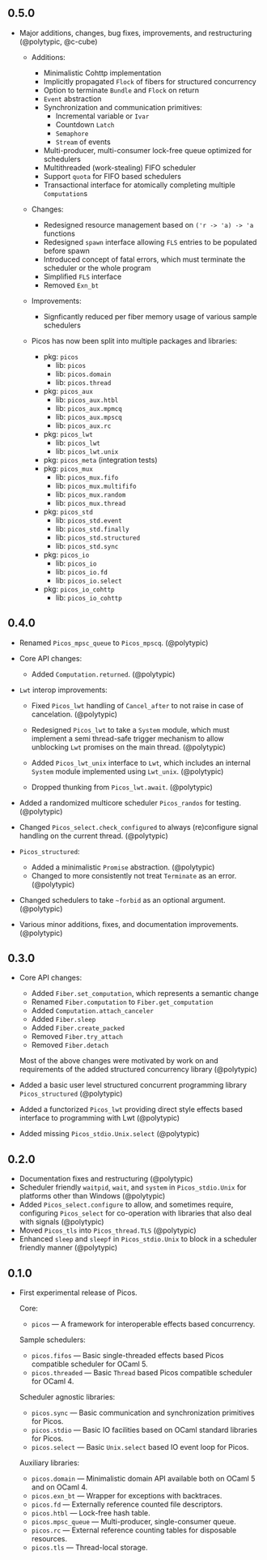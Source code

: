 ## 0.5.0

- Major additions, changes, bug fixes, improvements, and restructuring
  (@polytypic, @c-cube)

  - Additions:

    - Minimalistic Cohttp implementation
    - Implicitly propagated `Flock` of fibers for structured concurrency
    - Option to terminate `Bundle` and `Flock` on return
    - `Event` abstraction
    - Synchronization and communication primitives:
      - Incremental variable or `Ivar`
      - Countdown `Latch`
      - `Semaphore`
      - `Stream` of events
    - Multi-producer, multi-consumer lock-free queue optimized for schedulers
    - Multithreaded (work-stealing) FIFO scheduler
    - Support `quota` for FIFO based schedulers
    - Transactional interface for atomically completing multiple `Computation`s

  - Changes:

    - Redesigned resource management based on `('r -> 'a) -> 'a` functions
    - Redesigned `spawn` interface allowing `FLS` entries to be populated before
      spawn
    - Introduced concept of fatal errors, which must terminate the scheduler or
      the whole program
    - Simplified `FLS` interface
    - Removed `Exn_bt`

  - Improvements:

    - Signficantly reduced per fiber memory usage of various sample schedulers

  - Picos has now been split into multiple packages and libraries:

    - pkg: `picos`
      - lib: `picos`
      - lib: `picos.domain`
      - lib: `picos.thread`
    - pkg: `picos_aux`
      - lib: `picos_aux.htbl`
      - lib: `picos_aux.mpmcq`
      - lib: `picos_aux.mpscq`
      - lib: `picos_aux.rc`
    - pkg: `picos_lwt`
      - lib: `picos_lwt`
      - lib: `picos_lwt.unix`
    - pkg: `picos_meta` (integration tests)
    - pkg: `picos_mux`
      - lib: `picos_mux.fifo`
      - lib: `picos_mux.multififo`
      - lib: `picos_mux.random`
      - lib: `picos_mux.thread`
    - pkg: `picos_std`
      - lib: `picos_std.event`
      - lib: `picos_std.finally`
      - lib: `picos_std.structured`
      - lib: `picos_std.sync`
    - pkg: `picos_io`
      - lib: `picos_io`
      - lib: `picos_io.fd`
      - lib: `picos_io.select`
    - pkg: `picos_io_cohttp`
      - lib: `picos_io_cohttp`

## 0.4.0

- Renamed `Picos_mpsc_queue` to `Picos_mpscq`. (@polytypic)

- Core API changes:

  - Added `Computation.returned`. (@polytypic)

- `Lwt` interop improvements:

  - Fixed `Picos_lwt` handling of `Cancel_after` to not raise in case of
    cancelation. (@polytypic)

  - Redesigned `Picos_lwt` to take a `System` module, which must implement a
    semi thread-safe trigger mechanism to allow unblocking `Lwt` promises on the
    main thread. (@polytypic)

  - Added `Picos_lwt_unix` interface to `Lwt`, which includes an internal
    `System` module implemented using `Lwt_unix`. (@polytypic)

  - Dropped thunking from `Picos_lwt.await`. (@polytypic)

- Added a randomized multicore scheduler `Picos_randos` for testing.
  (@polytypic)

- Changed `Picos_select.check_configured` to always (re)configure signal
  handling on the current thread. (@polytypic)

- `Picos_structured`:

  - Added a minimalistic `Promise` abstraction. (@polytypic)
  - Changed to more consistently not treat `Terminate` as an error. (@polytypic)

- Changed schedulers to take `~forbid` as an optional argument. (@polytypic)

- Various minor additions, fixes, and documentation improvements. (@polytypic)

## 0.3.0

- Core API changes:

  - Added `Fiber.set_computation`, which represents a semantic change
  - Renamed `Fiber.computation` to `Fiber.get_computation`
  - Added `Computation.attach_canceler`
  - Added `Fiber.sleep`
  - Added `Fiber.create_packed`
  - Removed `Fiber.try_attach`
  - Removed `Fiber.detach`

  Most of the above changes were motivated by work on and requirements of the
  added structured concurrency library (@polytypic)

- Added a basic user level structured concurrent programming library
  `Picos_structured` (@polytypic)

- Added a functorized `Picos_lwt` providing direct style effects based interface
  to programming with Lwt (@polytypic)

- Added missing `Picos_stdio.Unix.select` (@polytypic)

## 0.2.0

- Documentation fixes and restructuring (@polytypic)
- Scheduler friendly `waitpid`, `wait`, and `system` in `Picos_stdio.Unix` for
  platforms other than Windows (@polytypic)
- Added `Picos_select.configure` to allow, and sometimes require, configuring
  `Picos_select` for co-operation with libraries that also deal with signals
  (@polytypic)
- Moved `Picos_tls` into `Picos_thread.TLS` (@polytypic)
- Enhanced `sleep` and `sleepf` in `Picos_stdio.Unix` to block in a scheduler
  friendly manner (@polytypic)

## 0.1.0

- First experimental release of Picos.

  Core:

  - `picos` — A framework for interoperable effects based concurrency.

  Sample schedulers:

  - `picos.fifos` — Basic single-threaded effects based Picos compatible
    scheduler for OCaml 5.
  - `picos.threaded` — Basic `Thread` based Picos compatible scheduler for
    OCaml 4.

  Scheduler agnostic libraries:

  - `picos.sync` — Basic communication and synchronization primitives for Picos.
  - `picos.stdio` — Basic IO facilities based on OCaml standard libraries for
    Picos.
  - `picos.select` — Basic `Unix.select` based IO event loop for Picos.

  Auxiliary libraries:

  - `picos.domain` — Minimalistic domain API available both on OCaml 5 and on
    OCaml 4.
  - `picos.exn_bt` — Wrapper for exceptions with backtraces.
  - `picos.fd` — Externally reference counted file descriptors.
  - `picos.htbl` — Lock-free hash table.
  - `picos.mpsc_queue` — Multi-producer, single-consumer queue.
  - `picos.rc` — External reference counting tables for disposable resources.
  - `picos.tls` — Thread-local storage.
